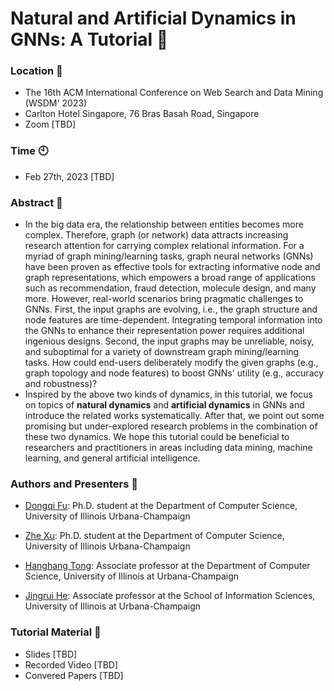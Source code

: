 # Natural and Artificial Dynamics in GNNs: A Tutorial :tada:

### Location :office:
* The 16th ACM International Conference on Web Search and Data Mining (WSDM' 2023)
* Carlton Hotel Singapore, 76 Bras Basah Road, Singapore
* Zoom [TBD]

### Time :clock10:
* Feb 27th, 2023 [TBD]

### Abstract :book:
* In the big data era, the relationship between entities becomes more complex. Therefore, graph (or network) data attracts increasing research attention for carrying complex relational information. For a myriad of graph mining/learning tasks, graph neural networks (GNNs) have been proven as effective tools for extracting informative node and graph representations, which empowers a broad range of applications such as recommendation, fraud detection, molecule design, and many more. However, real-world scenarios bring pragmatic challenges to GNNs. First, the input graphs are evolving, i.e., the graph structure and node features are time-dependent. Integrating temporal information into the GNNs to enhance their representation power requires additional ingenious designs. Second, the input graphs may be unreliable, noisy, and suboptimal for a variety of downstream graph mining/learning tasks. How could end-users deliberately modify the given graphs (e.g., graph topology and node features) to boost GNNs' utility (e.g., accuracy and robustness)?
* Inspired by the above two kinds of dynamics, in this tutorial, we focus on topics of **natural dynamics** and **artificial dynamics** in GNNs and introduce the related works systematically. After that, we point out some promising but under-explored research problems in the combination of these two dynamics. We hope this tutorial could be beneficial to researchers and practitioners in areas including data mining, machine learning, and general artificial intelligence.

### Authors and Presenters :microphone:
* [Dongqi Fu](https://dongqifu.github.io/): Ph.D. student at the Department of Computer Science, University of Illinois Urbana-Champaign

* [Zhe Xu](https://pricexu.github.io/): Ph.D. student at the Department of Computer Science, University of Illinois Urbana-Champaign

* [Hanghang Tong](http://tonghanghang.org/): Associate professor at the Department of Computer Science, University of Illinois at Urbana-Champaign

* [Jingrui He](https://www.hejingrui.org/): Associate professor at the School of Information Sciences, University of Illinois at Urbana-Champaign

### Tutorial Material :floppy_disk:
* Slides [TBD]
* Recorded Video [TBD]
* Convered Papers [TBD]
